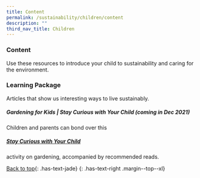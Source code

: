 ```yaml
---
title: Content
permalink: /sustainability/children/content
description: ""
third_nav_title: Children
---
```

### **Content**

Use these resources to introduce your child to sustainability and caring for the environment.
<h3><b>Learning Package</b></h3>
Articles that show us interesting ways to live sustainably.

<h5><b>Gardening for Kids | Stay Curious with Your Child (coming in Dec 2021)</b></h5>
Children and parents can bond over this <h5><a href="https://childrenandteens.nlb.gov.sg/diy-resources/primary/stay-curious-with-your-child">Stay Curious with Your Child</a></h5>
activity on gardening, accompanied by recommended reads.


[Back to top](#main-content){: .has-text-jade}
{: .has-text-right .margin--top--xl}